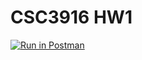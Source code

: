 # CSC3916 HW1

[![Run in Postman](https://run.pstmn.io/button.svg)](https://app.getpostman.com/run-collection/12b33ef976ca89f3d192?action=collection%2Fimport)

